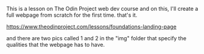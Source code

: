 This is a lesson on The Odin Project web dev course and on this, I'll create a full webpage from scratch for the first time. 
that's it.

https://www.theodinproject.com/lessons/foundations-landing-page

and there are two pics called 1 and 2 in the "img" folder that specify the qualities that the webpage has to have.
